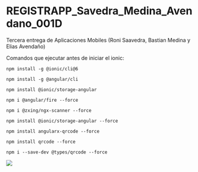 # REGISTRAPP_Savedra_Medina_Avendano_001D
Tercera entrega de Aplicaciones Mobiles (Roni Saavedra, Bastian Medina y Elias Avendaño)

Comandos que ejecutar antes de iniciar el ionic:
```
npm install -g @ionic/cli@6
```
```
npm install -g @angular/cli
```
```
npm install @ionic/storage-angular
```
```
npm i @angular/fire --force
```
```
npm i @zxing/ngx-scanner --force
```
```
npm install @ionic/storage-angular --force
```
```
npm install angularx-qrcode --force
```
```
npm install qrcode --force
```
```
npm i --save-dev @types/qrcode --force
```

<img src="https://media3.giphy.com/media/v1.Y2lkPTc5MGI3NjExbWM5MmsyYzN6ejZ4dDlncHRsMWxmd2d4eWo3YXZjYXQ4aGZrZ2NteiZlcD12MV9pbnRlcm5hbF9naWZfYnlfaWQmY3Q9Zw/3oKIPnAiaMCws8nOsE/giphy.gif)https://media3.giphy.com/media/v1.Y2lkPTc5MGI3NjExbWM5MmsyYzN6ejZ4dDlncHRsMWxmd2d4eWo3YXZjYXQ4aGZrZ2NteiZlcD12MV9pbnRlcm5hbF9naWZfYnlfaWQmY3Q9Zw/3oKIPnAiaMCws8nOsE/giphy.gif">
